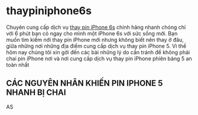 # thaypiniphone6s
Chuyên cung cấp dịch vụ <a rel="dofollow" href="https://chamsocdidong.com/thay-pin-iphone-6-6-plus-6s-6s-plus-chinh-hang-gia-re-lay-lien-tai-viet-nam/">thay pin iPhone 6s</a> chính hãng nhanh chóng chỉ với 6 phút bạn có ngay cho mình một iPhone 6s với sức sống mới. 
Bạn muốn tìm kiếm nới thay pin iPhone mới nhưng không biết nên thay ở đâu, giữa những nơi những địa điểm cung cấp dịch vụ thay pin iPhone 5. Vì thế hôm nay chúng tôi xin gởi đến các bài những lý do cần tránh để không phải chai pin iPhone nơi và nơi cung cấp dịch vụ thay pin iPhone phiên bảng 5 an toàn nhất

<h2> CÁC NGUYÊN NHÂN KHIẾN PIN IPHONE 5 NHANH BỊ CHAI</H2>
AS
